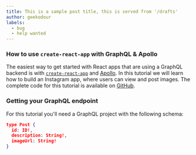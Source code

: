 ```yaml
---
title: This is a sample post title, this is served from '/drafts'
author: geekodour
labels:
  - bug
  - help wanted
---
```


### How to use `create-react-app` with GraphQL & Apollo

The easiest way to get started with React apps that are using a GraphQL backend is with [`create-react-app`](https://github.com/facebookincubator/create-react-app) and [Apollo](http://dev.apollodata.com/).
In this tutorial we will learn how to build an Instagram app, where users can view and post images. The complete code for this tutorial is available on [GitHub](https://github.com/graphcool-examples/react-graphql/tree/master/quickstart-with-apollo).

### Getting your GraphQL endpoint

For this tutorial you'll need a GraphQL project with the following schema:

```json
type Post {
  id: ID!,
  description: String!,
  imageUrl: String!
}
```
